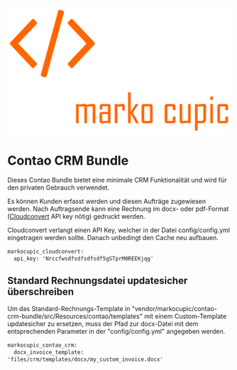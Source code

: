 ![Alt text](src/Resources/public/logo.png?raw=true "logo")


# Contao CRM Bundle
Dieses Contao Bundle bietet eine minimale CRM Funktionalität und wird für den privaten Gebrauch verwendet. 

Es können Kunden erfasst werden und diesen Aufträge zugewiesen werden. 
Nach Auftragsende kann eine Rechnung im docx- oder pdf-Format ([Cloudconvert](https://cloudconvert.com/api/v2#overview) API key nötig) gedruckt werden. 

Cloudconvert verlangt einen API Key, welcher in der Datei config/config.yml eingetragen werden sollte. Danach unbedingt den Cache neu aufbauen.
 
```
markocupic_cloudconvert:
  api_key: 'Nrccfwsdfsdfsdfsdf5gSTprM0REEKjqg'
```

## Standard Rechnungsdatei updatesicher überschreiben
Um das Standard-Rechnungs-Template in "vendor/markocupic/contao-crm-bundle/src/Resources/contao/templates"
mit einem Custom-Template updatesicher zu ersetzen, muss der Pfad zur docx-Datei mit dem entsprechenden Parameter in der "config/config.yml" angegeben werden.

```
markocupic_contao_crm:
  docx_invoice_template: 'files/crm/templates/docx/my_custom_invoice.docx'

```
